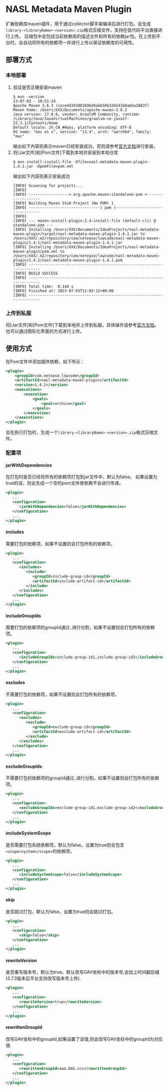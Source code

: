 NASL Metadata Maven Plugin
===========
扩展依赖库maven插件，用于通过collector脚手架编译后进行打包，会生成`library-<libraryName>-<version>.zip`格式压缩文件，支持在低代码平台直接进行上传。
压缩包中会包括当前依赖库的描述文件和所有的依赖jar包。在上传到平台时，会自动将所有的依赖项一并进行上传以保证依赖库的可用性。
## 部署方式
### 本地部署
1. 验证是否正确安装maven
    ```shell
    $ mvn -version                                                                                                                                                                        23-07-03 - 10:51:24
    Apache Maven 3.6.3 (cecedd343002696d0abb50b32b541b8a6ba2883f)
    Maven home: /Users/XXX/Documents/apache-maven-3.6.3
    Java version: 17.0.6, vendor: GraalVM Community, runtime: /Library/Java/JavaVirtualMachines/graalvm-ce-java17-22.3.1/Contents/Home
    Default locale: zh_CN_#Hans, platform encoding: UTF-8
    OS name: "mac os x", version: "13.4", arch: "aarch64", family: "mac"
    ```
    输出如下内容则表示maven已经安装成功，否则请参考[官方文档](https://maven.apache.org/install.html)进行安装。
2. 将[Jar文件]和[Pom文件]下载到本地并安装到本地仓库
    ```shell
    $ mvn install:install-file -Dfile=nasl-metadata-maven-plugin-1.4.1.jar -DpomFile=pom.xml
    ```
    输出如下内容则表示安装成功
    ```shell
    [INFO] Scanning for projects...
    [INFO]
    [INFO] ------------------< org.apache.maven:standalone-pom >-------------------
    [INFO] Building Maven Stub Project (No POM) 1
    [INFO] --------------------------------[ pom ]---------------------------------
    [INFO]
    [INFO] --- maven-install-plugin:2.4:install-file (default-cli) @ standalone-pom ---
    [INFO] Installing /Users/XXX/Documents/IdeaProjects/nasl-metadata-maven-plugin/target/nasl-metadata-maven-plugin-1.4.1.jar to /Users/XXX/.m2/repository/com/netease/lowcode/nasl-metadata-maven-plugin/1.4.1/nasl-metadata-maven-plugin-1.4.1.jar
    [INFO] Installing /Users/XXX/Documents/IdeaProjects/nasl-metadata-maven-plugin/pom.xml to /Users/XXX/.m2/repository/com/netease/lowcode/nasl-metadata-maven-plugin/1.4.1/nasl-metadata-maven-plugin-1.4.1.pom
    [INFO] ------------------------------------------------------------------------
    [INFO] BUILD SUCCESS
    [INFO] ------------------------------------------------------------------------
    [INFO] Total time:  0.144 s
    [INFO] Finished at: 2023-07-03T11:03:12+08:00
    [INFO] ------------------------------------------------------------------------
    ```
   
### 上传到私服
将[Jar文件]和[Pom文件]下载到本地并上传到私服，具体操作请参考[官方文档](https://maven.apache.org/guides/mini/guide-3rd-party-jars-remote.html)。
也可以通过图形化界面的方式进行上传。
## 使用方式
在Pom文件中添加插件依赖，如下所示：
```xml
<plugin>
    <groupId>com.netease.lowcode</groupId>
    <artifactId>nasl-metadata-maven-plugin</artifactId>
    <version>1.4.1</version>
    <executions>
        <execution>
            <goals>
                <goal>archive</goal>
            </goals>
        </execution>
    </executions>
</plugin>
```
会在执行打包时，生成一个`library-<libraryName>-<version>.zip`格式压缩文件。
### 配置项
#### jarWithDependencies
在打包时是否已经将所有的依赖项打包到jar文件中，默认为false。
如果设置为true的话，则会生成一个空的pom文件使依赖不会进行传递。
```xml
<plugin>
   ...
   <configuration>
      <jarWithDependencies>false</jarWithDependencies>
   </configuration>
   ...
</plugin>
```

#### includes
需要打包的依赖项，如果不设置则会打包所有的依赖项。
```xml
<plugin>
   ...
   <configuration>
      <includes>
         <include>
            <groupId>include-group-id</groupId>
            <artifactId>include-artifact-id</artifactId>
         </include>
      </includes>
   </configuration>
   ...
</plugin>
```

#### includeGroupIds
需要打包的依赖项的groupId通过`,`进行分割，如果不设置则会打包所有的依赖项。
```xml
<plugin>
   ...
   <configuration>
      <includeGroupIds>include-group-id1,include-group-id2</includeGroupIds>
   </configuration>
   ...
</plugin>
```

#### excludes
不需要打包的依赖项，如果不设置则会打包所有的依赖项。
```xml
<plugin>
   ...
   <configuration>
      <excludes>
         <exclude>
            <groupId>exclude-group-id</groupId>
            <artifactId>exclude-artifact-id</artifactId>
         </exclude>
      </excludes>
   </configuration>
   ...
</plugin>
```

#### excludeGroupIds
不需要打包的依赖项的groupId通过`,`进行分割，如果不设置则会打包所有的依赖项。
```xml
<plugin>
   ...
   <configuration>
      <excludeGroupIds>exclude-group-id1,exclude-group-id2</excludeGroupIds>
   </configuration>
   ...
</plugin>
```

#### includeSystemScope
是否需要打包系统依赖项，默认为false。设置为true则会包含`<scope>system</scope>`的依赖项。
```xml
<plugin>
   ...
   <configuration>
      <includeSystemScope>false</includeSystemScope>
   </configuration>
   ...
</plugin>
```

#### skip
是否跳过打包，默认为false。设置为true则会跳过打包。
```xml
<plugin>
   ...
   <configuration>
      <skip>false</skip>
   </configuration>
   ...
</plugin>
```

#### rewriteVersion
是否重写版本号，默认为true。默认改写GAV坐标中的版本号,会加上时间戳后缀(3.7.3版本后平台支持改写版本号上传).
```xml
<plugin>
   ...
   <configuration>
      <rewriteVersion>true</rewriteVersion>
   </configuration>
   ...
</plugin>
```

#### rewrittenGroupId
改写GAV坐标中的groupId,如果设置了该值,则会改写GAV坐标中的groupId为对应值.
```xml
<plugin>
   ...
   <configuration>
      <rewrittenGroupId>aaa.bbb.ccc</rewrittenGroupId>
   </configuration>
   ...
</plugin>
```
